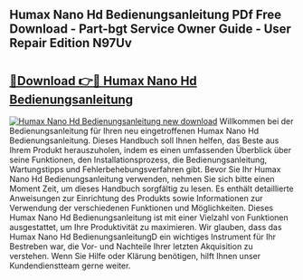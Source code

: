 ## Humax Nano Hd Bedienungsanleitung PDf Free Download - Part-bgt Service Owner Guide - User Repair Edition N97Uv

# <h2><a href="http://df4sxls.blite.top/?on=Humax+Nano+Hd+Bedienungsanleitung">🔗Download 👉🔴 Humax Nano Hd Bedienungsanleitung</a></h2>

[![Humax Nano Hd Bedienungsanleitung new download](https://i.imgur.com/lujVjoI.png)](http://df4sxls.blite.top/?on=Humax+Nano+Hd+Bedienungsanleitung)
Willkommen bei der Bedienungsanleitung für Ihren neu eingetroffenen Humax Nano Hd Bedienungsanleitung. Dieses Handbuch soll Ihnen helfen, das Beste aus Ihrem Produkt herauszuholen, indem es einen umfassenden Überblick über seine Funktionen, den Installationsprozess, die Bedienungsanleitung, Wartungstipps und Fehlerbehebungsverfahren gibt. Bevor Sie Ihr Humax Nano Hd Bedienungsanleitung verwenden, nehmen Sie sich bitte einen Moment Zeit, um dieses Handbuch sorgfältig zu lesen. Es enthält detaillierte Anweisungen zur Einrichtung des Produkts sowie Informationen zur Verwendung der verschiedenen Funktionen und Möglichkeiten. Dieses Humax Nano Hd Bedienungsanleitung ist mit einer Vielzahl von Funktionen ausgestattet, um Ihre Produktivität zu maximieren. Wir glauben, dass das Humax Nano Hd BedienungsanleitungD ein wichtiges Instrument für Ihr Bestreben war, die Vor- und Nachteile Ihrer letzten Akquisition zu verstehen. Wenn Sie Hilfe oder Klärung benötigen, hilft Ihnen unser Kundendienstteam gerne weiter.
